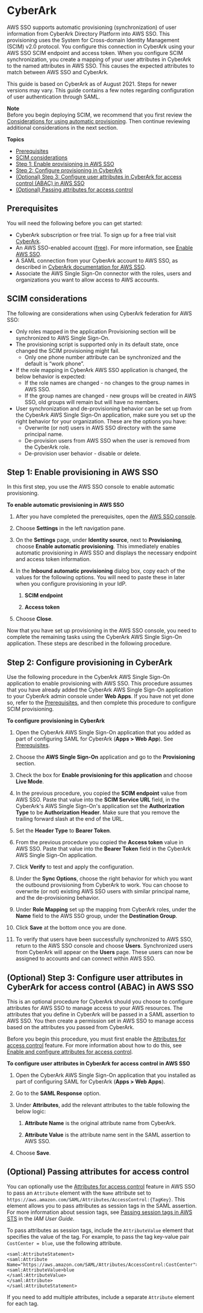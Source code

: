 # CyberArk<a name="cyberark-idp"></a>

AWS SSO supports automatic provisioning \(synchronization\) of user information from CyberArk Directory Platform into AWS SSO\. This provisioning uses the System for Cross\-domain Identity Management \(SCIM\) v2\.0 protocol\. You configure this connection in CyberArk using your AWS SSO SCIM endpoint and access token\. When you configure SCIM synchronization, you create a mapping of your user attributes in CyberArk to the named attributes in AWS SSO\. This causes the expected attributes to match between AWS SSO and CyberArk\. 

This guide is based on CyberArk as of August 2021\. Steps for newer versions may vary\. This guide contains a few notes regarding configuration of user authentication through SAML\. 

**Note**  
Before you begin deploying SCIM, we recommend that you first review the [Considerations for using automatic provisioning](provision-automatically.md#auto-provisioning-considerations)\. Then continue reviewing additional considerations in the next section\.

**Topics**
+ [Prerequisites](#cyberark-prereqs)
+ [SCIM considerations](#cyberark-considerations)
+ [Step 1: Enable provisioning in AWS SSO](#cyberark-step1)
+ [Step 2: Configure provisioning in CyberArk](#cyberark-step2)
+ [\(Optional\) Step 3: Configure user attributes in CyberArk for access control \(ABAC\) in AWS SSO](#cyberark-step3)
+ [\(Optional\) Passing attributes for access control](#cyberark-passing-abac)

## Prerequisites<a name="cyberark-prereqs"></a>

You will need the following before you can get started:
+ CyberArk subscription or free trial\. To sign up for a free trial visit [CyberArk](https://www.idaptive.com/free-trial)\.
+ An AWS SSO\-enabled account \([free](https://aws.amazon.com/single-sign-on/)\)\. For more information, see [ Enable AWS SSO](https://docs.aws.amazon.com/singlesignon/latest/userguide/step1.html)\.
+ A SAML connection from your CyberArk account to AWS SSO, as described in [CyberArk documentation for AWS SSO](https://docs.cyberark.com/Product-Doc/OnlineHelp/Idaptive/Latest/en/Content/Applications/AppsWeb/AWS_SAML_SSO.htm#!#AWS_Single_Sign-On_SAML_Single_Sign-On_(SSO))\.
+ Associate the AWS Single Sign\-On connector with the roles, users and organizations you want to allow access to AWS accounts\.

## SCIM considerations<a name="cyberark-considerations"></a>

The following are considerations when using CyberArk federation for AWS SSO:
+ Only roles mapped in the application Provisioning section will be synchronized to AWS Single Sign\-On\.
+ The provisioning script is supported only in its default state, once changed the SCIM provisioning might fail\.
  + Only one phone number attribute can be synchronized and the default is “work phone”\.
+ If the role mapping in CyberArk AWS SSO application is changed, the below behavior is expected:
  + If the role names are changed \- no changes to the group names in AWS SSO\.
  + If the group names are changed \- new groups will be created in AWS SSO, old groups will remain but will have no members\.
+ User synchronization and de\-provisioning behavior can be set up from the CyberArk AWS Single Sign\-On application, make sure you set up the right behavior for your organization\. These are the options you have:
  + Overwrite \(or not\) users in AWS SSO directory with the same principal name\.
  + De\-provision users from AWS SSO when the user is removed from the CyberArk role\.
  + De\-provision user behavior \- disable or delete\.

## Step 1: Enable provisioning in AWS SSO<a name="cyberark-step1"></a>

In this first step, you use the AWS SSO console to enable automatic provisioning\.

**To enable automatic provisioning in AWS SSO**

1. After you have completed the prerequisites, open the [AWS SSO console](https://console.aws.amazon.com/singlesignon)\.

1. Choose **Settings** in the left navigation pane\.

1. On the **Settings** page, under **Identity source**, next to **Provisioning**, choose **Enable automatic provisioning**\. This immediately enables automatic provisioning in AWS SSO and displays the necessary endpoint and access token information\.

1. In the **Inbound automatic provisioning** dialog box, copy each of the values for the following options\. You will need to paste these in later when you configure provisioning in your IdP\.

   1. **SCIM endpoint**

   1. **Access token**

1. Choose **Close**\.

Now that you have set up provisioning in the AWS SSO console, you need to complete the remaining tasks using the CyberArk AWS Single Sign\-On application\. These steps are described in the following procedure\.

## Step 2: Configure provisioning in CyberArk<a name="cyberark-step2"></a>

 Use the following procedure in the CyberArk AWS Single Sign\-On application to enable provisioning with AWS SSO\. This procedure assumes that you have already added the CyberArk AWS Single Sign\-On application to your CyberArk admin console under **Web Apps**\. If you have not yet done so, refer to the [Prerequisites](#cyberark-prereqs), and then complete this procedure to configure SCIM provisioning\. 

**To configure provisioning in CyberArk**

1. Open the CyberArk AWS Single Sign\-On application that you added as part of configuring SAML for CyberArk \(**Apps > Web App**\)\. See [Prerequisites](#cyberark-prereqs)\.

1. Choose the **AWS Single Sign\-On** application and go to the **Provisioning** section\.

1. Check the box for **Enable provisioning for this application** and choose **Live Mode**\.

1. In the previous procedure, you copied the **SCIM endpoint** value from AWS SSO\. Paste that value into the **SCIM Service URL** field, in the CyberArk's AWS Single Sign\-On's application set the **Authorization Type** to be **Authorization Header**\. Make sure that you remove the trailing forward slash at the end of the URL\. 

1. Set the **Header Type** to **Bearer Token**\.

1. From the previous procedure you copied the **Access token** value in AWS SSO\. Paste that value into the **Bearer Token** field in the CyberArk AWS Single Sign\-On application\.

1. Click **Verify** to test and apply the configuration\.

1. Under the **Sync Options**, choose the right behavior for which you want the outbound provisioning from CyberArk to work\. You can choose to overwrite \(or not\) existing AWS SSO users with similar principal name, and the de\-provisioning behavior\.

1. Under **Role Mapping** set up the mapping from CyberArk roles, under the **Name** field to the AWS SSO group, under the **Destination Group**\.

1. Click **Save** at the bottom once you are done\.

1. To verify that users have been successfully synchronized to AWS SSO, return to the AWS SSO console and choose **Users**\. Synchronized users from CyberArk will appear on the **Users** page\. These users can now be assigned to accounts and can connect within AWS SSO\.

## \(Optional\) Step 3: Configure user attributes in CyberArk for access control \(ABAC\) in AWS SSO<a name="cyberark-step3"></a>

This is an optional procedure for CyberArk should you choose to configure attributes for AWS SSO to manage access to your AWS resources\. The attributes that you define in CyberArk will be passed in a SAML assertion to AWS SSO\. You then create a permission set in AWS SSO to manage access based on the attributes you passed from CyberArk\. 

Before you begin this procedure, you must first enable the [Attributes for access control](attributesforaccesscontrol.md) feature\. For more information about how to do this, see [Enable and configure attributes for access control](configure-abac.md)\.

**To configure user attributes in CyberArk for access control in AWS SSO**

1. Open the CyberArk AWS Single Sign\-On application that you installed as part of configuring SAML for CyberArk \(**Apps > Web Apps**\)\.

1. Go to the **SAML Response** option\.

1. Under **Attributes**, add the relevant attributes to the table following the below logic:

   1. **Attribute Name** is the original attribute name from CyberArk\.

   1. **Attribute Value** is the attribute name sent in the SAML assertion to AWS SSO\.

1. Choose **Save**\.

## \(Optional\) Passing attributes for access control<a name="cyberark-passing-abac"></a>

You can optionally use the [Attributes for access control](attributesforaccesscontrol.md) feature in AWS SSO to pass an `Attribute` element with the `Name` attribute set to `https://aws.amazon.com/SAML/Attributes/AccessControl:{TagKey}`\. This element allows you to pass attributes as session tags in the SAML assertion\. For more information about session tags, see [Passing session tags in AWS STS](https://docs.aws.amazon.com/IAM/latest/UserGuide/id_session-tags.html) in the *IAM User Guide*\.

To pass attributes as session tags, include the `AttributeValue` element that specifies the value of the tag\. For example, to pass the tag key\-value pair `CostCenter = blue`, use the following attribute\.

```
<saml:AttributeStatement>
<saml:Attribute Name="https://aws.amazon.com/SAML/Attributes/AccessControl:CostCenter">
<saml:AttributeValue>blue
</saml:AttributeValue>
</saml:Attribute>
</saml:AttributeStatement>
```

If you need to add multiple attributes, include a separate `Attribute` element for each tag\. 